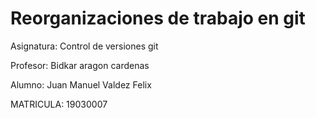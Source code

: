 # Reorganizaciones de trabajo en git

Asignatura: Control de versiones git 

Profesor: Bidkar aragon cardenas

Alumno: Juan Manuel Valdez Felix 

MATRICULA: 19030007